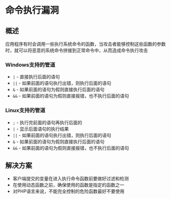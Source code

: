 # 命令执行漏洞

## 概述

应用程序有时会调用一些执行系统命令的函数，当攻击者能够控制这些函数的参数时，就可以将恶意的系统命令拼接到正常命令中，从而造成命令执行攻击

### Windows支持的管道

- `|` - 直接执行后面的语句
- `||` - 如果前面的语句执行出错，则执行后面的语句
- `&` - 如果前面的语句为假则直接执行后面的语句
- `&&` - 如果前面的语句为假则直接报错，也不执行后面的语句

### Linux支持的管道

- `;` - 执行完前面的语句再执行后面的
- `|` - 显示后面语句的执行结果
- `||` - 如果前面的语句执行出错，则执行后面的语句
- `&` - 如果前面的语句为假则直接执行后面的语句
- `&&` - 如果前面的语句为假则直接报错，也不执行后面的语句

## 解决方案

- 客户端提交的变量在进入执行命令函数前要做好过滤和检测
- 在使用动态函数之前，确保使用的函数是指定的函数之一
- 对PHP语言来说，不能完全控制的危险函数最好不要使用